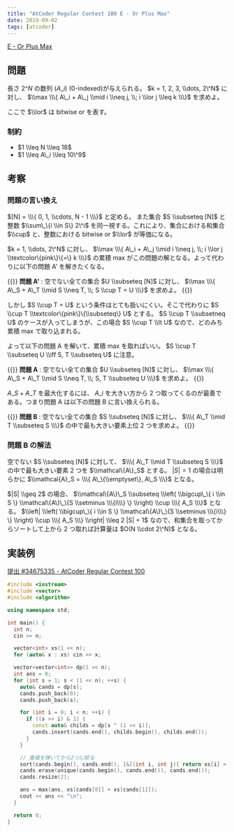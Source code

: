 ```yaml
---
title: "AtCoder Regular Contest 100 E - Or Plus Max"
date: 2019-09-02
tags: [atcoder]
---
```


[E - Or Plus Max](https://atcoder.jp/contests/arc100/tasks/arc100_c)

## 問題

長さ $2\^N$ の数列 $(A\_i)$ (0-indexed)が与えられる。
$k = 1, 2, 3, \\dots, 2\^N$ に対し、 $\\max \\\{ A\_i + A\_j \\mid i \\neq j, \\; i \\lor j \\leq k \\\}$ を求めよ。

ここで $\\lor$ は bitwise or を表す。

### 制約

- $1 \\leq N \\leq 18$
- $1 \\leq A\_i \\leq 10\^9$

## 考察

### 問題の言い換え

$[N] = \\\{ 0, 1, \\cdots, N - 1 \\\}$ と定める。
また集合 $S \\subseteq [N]$ と整数 $\\sum\_\{i \\in S\} 2\^i$ を同一視する。これにより、集合における和集合 $\\cup$ と、整数における bitwise or $\\lor$ が等価になる。

$k = 1, \\dots, 2\^N$ に対し、 $\\max \\\{ A\_i + A\_j \\mid i \\neq j, \\; i \\lor j \\textcolor\{pink\}\{=\} k \\\}$ の累積 max がこの問題の解となる。よって代わりに以下の問題 A' を解きたくなる。

{{<framed>}}
**問題 A'**
: 空でない全ての集合 $U \\subseteq [N]$ に対し、 $\\max \\\{ A\_S + A\_T \\mid S \\neq T, \\; S \\cup T = U \\\}$ を求めよ。
{{</framed>}}

しかし $S \\cup T = U$ という条件はとても扱いにくい。そこで代わりに $S \\cup T \\textcolor\{pink\}\{\\subseteq\} U$ とする。 $S \\cup T \\subsetneq U$ のケースが入ってしまうが、この場合 $S \\cup T \\lt U$ なので、どのみち累積 max で取り込まれる。

よって以下の問題 A を解いて、累積 max を取ればいい。 $S \\cup T \\subseteq U \\iff S, T \\subseteq U$ に注意。

{{<framed>}}
**問題 A**
: 空でない全ての集合 $U \\subseteq [N]$ に対し、 $\\max \\\{ A\_S + A\_T \\mid S \\neq T, \\; S, T \\subseteq U \\\}$ を求めよ。
{{</framed>}}

$A\_S + A\_T$ を最大化するには、 $A\_i$ を大きい方から 2 つ取ってくるのが最善である。つまり問題 A は以下の問題 B に言い換えられる。

{{<framed>}}
**問題 B**
: 空でない全ての集合 $S \\subseteq [N]$ に対し、 $\\\{ A\_T \\mid T \\subseteq S \\\}$ の中で最も大きい要素上位 2 つを求めよ。
{{</framed>}}

### 問題 B の解法

空でない $S \\subseteq [N]$ に対して、 $\\\{ A\_T \\mid T \\subseteq S \\\}$ の中で最も大きい要素 2 つを $\\mathcal\{A\}_S$ とする。 $|S| = 1$ の場合は明らかに $\\mathcal{A}_S = \\\{ A\_\{\\emptyset\}, A\_S \\\}$ となる。

$|S| \\geq 2$ の場合、 $\\mathcal\{A\}\_S \\subseteq \\left( \\bigcup\_\{ i \\in S \} \\mathcal\{A\}\_\{S \\setminus \\\{i\\\} \} \\right) \\cup \\\{ A_S \\\}$ となる。
$\\left| \\left( \\bigcup\_\{ i \\in S \} \\mathcal\{A\}\_\{S \\setminus \\\{i\\\} \} \\right) \\cup \\\{ A_S \\\} \\right| \\leq 2 |S| + 1$ なので、和集合を取ってからソートして上から 2 つ取れば計算量は $O(N \\cdot 2\^N)$ となる。

## 実装例

[提出 #34675335 - AtCoder Regular Contest 100](https://atcoder.jp/contests/arc100/submissions/34675335)

```cpp
#include <iostream>
#include <vector>
#include <algorithm>

using namespace std;

int main() {
  int n;
  cin >> n;

  vector<int> xs(1 << n);
  for (auto& x : xs) cin >> x;

  vector<vector<int>> dp(1 << n);
  int ans = 0;
  for (int s = 1; s < (1 << n); ++s) {
    auto& cands = dp[s];
    cands.push_back(0);
    cands.push_back(s);

    for (int i = 0; i < n; ++i) {
      if ((s >> i) & 1) {
        const auto& childs = dp[s ^ (1 << i)];
        cands.insert(cands.end(), childs.begin(), childs.end());
      }
    }

    // 重複を弾いてから2つに絞る
    sort(cands.begin(), cands.end(), [&](int i, int j){ return xs[i] > xs[j]; });
    cands.erase(unique(cands.begin(), cands.end()), cands.end());
    cands.resize(2);

    ans = max(ans, xs[cands[0]] + xs[cands[1]]);
    cout << ans << "\n";
  }

  return 0;
}
```

